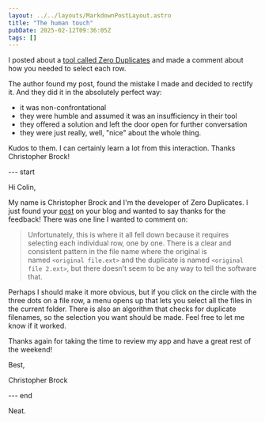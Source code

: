 ```yaml
---
layout: ../../layouts/MarkdownPostLayout.astro
title: "The human touch"
pubDate: 2025-02-12T09:36:05Z
tags: []
---
```


I posted about a [tool called Zero Duplicates](https://colinyates.co.uk/posts/2025-01-17-finding-duplicate-files-on-the-mac-or-linux/) and made a comment about how you needed to select each row.

The author found my post, found the mistake I made and decided to rectify it. And they did it in the absolutely perfect way:
* it was non-confrontational
* they were humble and assumed it was an insufficiency in their tool
* they offered a solution and left the door open for further conversation
* they were just really, well, "nice" about the whole thing.

Kudos to them. I can certainly learn a lot from this interaction. Thanks Christopher Brock!

--- start

Hi Colin,

My name is Christopher Brock and I'm the developer of Zero Duplicates. I just found your [post](https://colinyates.co.uk/posts/2025-01-17-finding-duplicate-files-on-the-mac-or-linux/ "post") on your blog and wanted to say thanks for the feedback! There was one line I wanted to comment on: 

> Unfortunately, this is where it all fell down because it requires selecting each individual row, one by one. There is a clear and consistent pattern in the file name where the original is named `<original file.ext>` and the duplicate is named `<original file 2.ext>`, but there doesn’t seem to be any way to tell the software that.

Perhaps I should make it more obvious, but if you click on the circle with the three dots on a file row, a menu opens up that lets you select all the files in the current folder. There is also an algorithm that checks for duplicate filenames, so the selection you want should be made. Feel free to let me know if it worked.  

Thanks again for taking the time to review my app and have a great rest of the weekend!

Best,

Christopher Brock

--- end

Neat.
